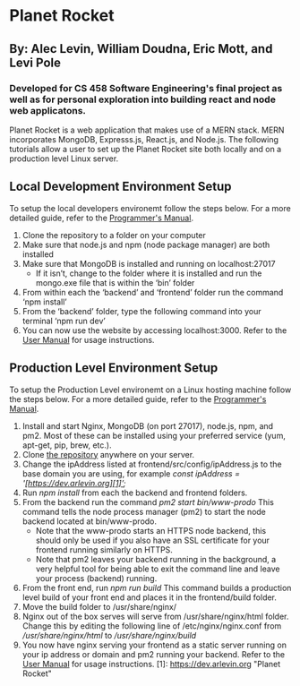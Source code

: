 # Planet Rocket 
## By: Alec Levin, William Doudna, Eric Mott, and Levi Pole
### Developed for CS 458 Software Engineering's final project as well as for personal exploration into building react and node web applicatons.
Planet Rocket is a web application that makes use of a MERN stack. MERN incorporates MongoDB, Expresss.js, React.js, and Node.js. The following tutorials allow a user to set up the Planet Rocket site both locally and on a production level Linux server.

## Local Development Environment Setup
To setup the local developers environemt follow the steps below. For a more detailed guide, refer to the [Programmer's Manual](programmersManual.pdf).

1. Clone the repository to a folder on your computer
2. Make sure that node.js and npm (node package manager) are both installed
3. Make sure that MongoDB is installed and running on localhost:27017
    * If it isn’t, change to the folder where it is installed and run the mongo.exe file that is within the ‘bin’ folder
4. From within each the ‘backend’ and ‘frontend’ folder run the command ‘npm install’
5. From the ‘backend’ folder, type the following command into your terminal ‘npm run dev’
6. You can now use the website by accessing localhost:3000. Refer to the [User Manual](userManual.pdf) for usage instructions.

## Production Level Environment Setup
To setup the Production Level environemt on a Linux hosting machine follow the steps below. For a more detailed guide, refer to the [Programmer's Manual](programmersManual.pdf).

1. Install and start Nginx, MongoDB (on port 27017), node.js, npm, and pm2. Most of these can be installed using your preferred service (yum, apt-get, pip, brew, etc.).
2. Clone [the repository](https://github.com/emott10/PlanetRocket2.0) anywhere on your server.
3. Change the ipAddress listed at frontend/src/config/ipAddress.js to the base domain you are using, for example *const ipAddress = '[https://dev.arlevin.org][1]’;*
4. Run *npm install* from each the backend and frontend folders.
5. From the backend run the command *pm2 start bin/www-prodo* This command tells the node process manager (pm2) to start the node backend located at bin/www-prodo.
    * Note that the www-prodo starts an HTTPS node backend, this should only be used if you also have an SSL certificate for your frontend running similarly on HTTPS. 
    * Note that pm2 leaves your backend running in the background, a very helpful tool for being able to exit the command line and leave your process (backend) running.
6. From the front end, run *npm run build* This command builds a production level build of your front end and places it in the frontend/build folder.
7. Move the build folder to /usr/share/nginx/
8. Nginx out of the box serves will serve from /usr/share/nginx/html folder. Change this by editing the following line of /etc/nginx/nginx.conf from */usr/share/nginx/html* to */usr/share/nginx/build*
9. You now have nginx serving your frontend as a static server running on your ip address or domain and pm2 running your backend. Refer to the [User Manual](userManual.pdf) for usage instructions.
[1]: https://dev.arlevin.org "Planet Rocket"
